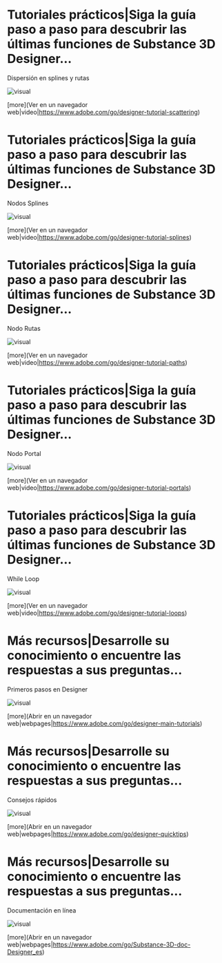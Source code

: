 <!--Entry format-->
<!--
# Section name|Section description
Element description
![visual]([image file])
[more](link text|icon|url)
-->

# Tutoriales prácticos|Siga la guía paso a paso para descubrir las últimas funciones de Substance 3D Designer...
Dispersión en splines y rutas

![visual](tutorial5.png)

[more](Ver en un navegador web|video|https://www.adobe.com/go/designer-tutorial-scattering)

# Tutoriales prácticos|Siga la guía paso a paso para descubrir las últimas funciones de Substance 3D Designer...
Nodos Splines

![visual](tutorial1.png)

[more](Ver en un navegador web|video|https://www.adobe.com/go/designer-tutorial-splines)

# Tutoriales prácticos|Siga la guía paso a paso para descubrir las últimas funciones de Substance 3D Designer...
Nodo Rutas

![visual](tutorial2.png)

[more](Ver en un navegador web|video|https://www.adobe.com/go/designer-tutorial-paths)

# Tutoriales prácticos|Siga la guía paso a paso para descubrir las últimas funciones de Substance 3D Designer...
Nodo Portal

![visual](tutorial3.png)

[more](Ver en un navegador web|video|https://www.adobe.com/go/designer-tutorial-portals)

# Tutoriales prácticos|Siga la guía paso a paso para descubrir las últimas funciones de Substance 3D Designer...
While Loop

![visual](tutorial4.png)

[more](Ver en un navegador web|video|https://www.adobe.com/go/designer-tutorial-loops)


# Más recursos|Desarrolle su conocimiento o encuentre las respuestas a sus preguntas...
Primeros pasos en Designer

![visual](resource1.png)

[more](Abrir en un navegador web|webpages|https://www.adobe.com/go/designer-main-tutorials)

# Más recursos|Desarrolle su conocimiento o encuentre las respuestas a sus preguntas...
Consejos rápidos

![visual](resource2.png)

[more](Abrir en un navegador web|webpages|https://www.adobe.com/go/designer-quicktips)

# Más recursos|Desarrolle su conocimiento o encuentre las respuestas a sus preguntas...
Documentación en línea

![visual](resource3.png)

[more](Abrir en un navegador web|webpages|https://www.adobe.com/go/Substance-3D-doc-Designer_es)